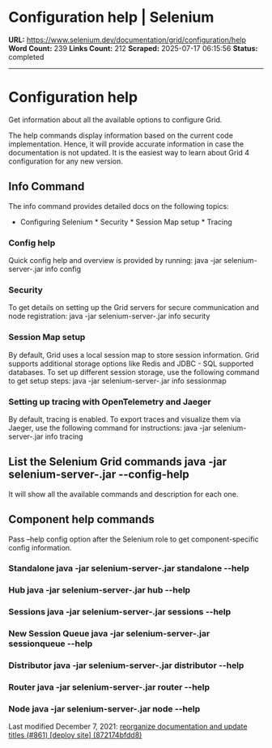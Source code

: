 # Configuration help | Selenium

**URL:** https://www.selenium.dev/documentation/grid/configuration/help
**Word Count:** 239
**Links Count:** 212
**Scraped:** 2025-07-17 06:15:56
**Status:** completed

---

# Configuration help

Get information about all the available options to configure Grid.

The help commands display information based on the current code implementation. Hence, it will provide accurate information in case the documentation is not updated. It is the easiest way to learn about Grid 4 configuration for any new version.

## Info Command

The info command provides detailed docs on the following topics:

  * Configuring Selenium   * Security   * Session Map setup   * Tracing

### Config help

Quick config help and overview is provided by running:               java -jar selenium-server-<version>.jar info config     

### Security

To get details on setting up the Grid servers for secure communication and node registration:               java -jar selenium-server-<version>.jar info security     

### Session Map setup

By default, Grid uses a local session map to store session information. Grid supports additional storage options like Redis and JDBC - SQL supported databases. To set up different session storage, use the following command to get setup steps:               java -jar selenium-server-<version>.jar info sessionmap     

### Setting up tracing with OpenTelemetry and Jaeger

By default, tracing is enabled. To export traces and visualize them via Jaeger, use the following command for instructions:               java -jar selenium-server-<version>.jar info tracing     

## List the Selenium Grid commands               java -jar selenium-server-<version>.jar --config-help     

It will show all the available commands and description for each one.

## Component help commands

Pass –help config option after the Selenium role to get component-specific config information.

### Standalone               java -jar selenium-server-<version>.jar standalone --help     

### Hub               java -jar selenium-server-<version>.jar hub --help     

### Sessions               java -jar selenium-server-<version>.jar sessions --help     

### New Session Queue               java -jar selenium-server-<version>.jar sessionqueue --help     

### Distributor               java -jar selenium-server-<version>.jar distributor --help     

### Router               java -jar selenium-server-<version>.jar router --help     

### Node               java -jar selenium-server-<version>.jar node --help     

Last modified December 7, 2021: [reorganize documentation and update titles \(\#861\) \[deploy site\] \(872174bfdd8\)](https://github.com/SeleniumHQ/seleniumhq.github.io/commit/872174bfdd83abf0446f796914acf3e875eeddc6)